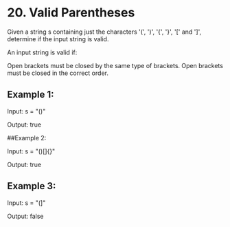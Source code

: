 # 20. Valid Parentheses

Given a string s containing just the characters '(', ')', '{', '}', '[' and ']', determine if the input string is valid.

An input string is valid if:

Open brackets must be closed by the same type of brackets.
Open brackets must be closed in the correct order.


## Example 1:

Input: s = "()"

Output: true

##Example 2:

Input: s = "()[]{}"

Output: true

## Example 3:

Input: s = "(]"

Output: false